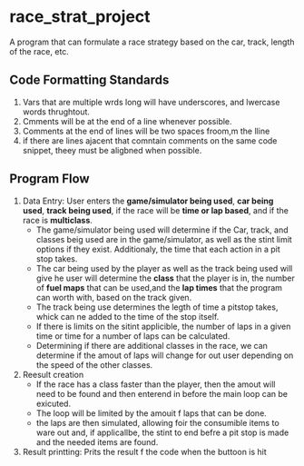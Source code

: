 # race_strat_project
A program that can formulate a race strategy based on the car, track, length of the race, etc.

## Code Formatting Standards
1. Vars that are multiple wrds long will have underscores, and lwercase words thrughtout.
2. Cmments will be at the end of a line whenever possible.
3. Comments at the end of lines will be two spaces froom,m the lline
4. if there are lines ajacent that comntain comments on the same code snippet, theey must be aligbned when possible.

## Program Flow
1. Data Entry: User enters the **game/simulator being used**, **car being used**, **track being used**, if the race will be **time or lap based**, and if the race is **multiclass**.
   - The game/simulator being used will determine if the  Car, track, and classes beig used are in the game/simulator, as well as the stint limit options if they exist. Additionaly, the time that each action in a pit stop takes. 
   - The car being used by the player as well as the track being used will give he user will determine the **class** that the player is in, the number of **fuel maps** that can be used,and the **lap times** that the program can worth with, based on the track given.
   - The track being use determines the legth of time a pitstop takes, whick can ne added to the time of the stop itself.
   - If there is limits on the sitint applicible, the number of laps in a given time or time for a number of laps can be calculated.
   - Determining if there are additional classes in the race, we can determine if the amout of laps will change for out user depending on the speed of the other classes.
2. Reesult creation
   - If the race has a class faster than the player, then the amout will need to be found and then enterend in before the main loop can be exicuted.
   - The loop will be limited by the amouit f laps that can be done.
   - the laps are then simulated, allowing foir the consumible items to ware out and, if applicallbe, the stint to end befre a pit stop is made and the needed items are found.
4. Result printting: Prits the result f the code when the buttoon is hit 

